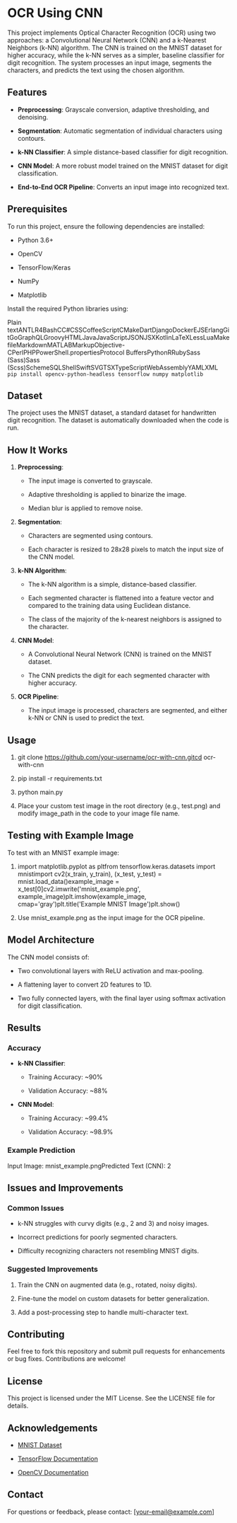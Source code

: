 OCR Using CNN
=============

This project implements Optical Character Recognition (OCR) using two approaches: a Convolutional Neural Network (CNN) and a k-Nearest Neighbors (k-NN) algorithm. The CNN is trained on the MNIST dataset for higher accuracy, while the k-NN serves as a simpler, baseline classifier for digit recognition. The system processes an input image, segments the characters, and predicts the text using the chosen algorithm.

Features
--------

*   **Preprocessing**: Grayscale conversion, adaptive thresholding, and denoising.
    
*   **Segmentation**: Automatic segmentation of individual characters using contours.
    
*   **k-NN Classifier**: A simple distance-based classifier for digit recognition.
    
*   **CNN Model**: A more robust model trained on the MNIST dataset for digit classification.
    
*   **End-to-End OCR Pipeline**: Converts an input image into recognized text.
    

Prerequisites
-------------

To run this project, ensure the following dependencies are installed:

*   Python 3.6+
    
*   OpenCV
    
*   TensorFlow/Keras
    
*   NumPy
    
*   Matplotlib
    

Install the required Python libraries using:

Plain textANTLR4BashCC#CSSCoffeeScriptCMakeDartDjangoDockerEJSErlangGitGoGraphQLGroovyHTMLJavaJavaScriptJSONJSXKotlinLaTeXLessLuaMakefileMarkdownMATLABMarkupObjective-CPerlPHPPowerShell.propertiesProtocol BuffersPythonRRubySass (Sass)Sass (Scss)SchemeSQLShellSwiftSVGTSXTypeScriptWebAssemblyYAMLXML`   pip install opencv-python-headless tensorflow numpy matplotlib   `

Dataset
-------

The project uses the MNIST dataset, a standard dataset for handwritten digit recognition. The dataset is automatically downloaded when the code is run.

How It Works
------------

1.  **Preprocessing**:
    
    *   The input image is converted to grayscale.
        
    *   Adaptive thresholding is applied to binarize the image.
        
    *   Median blur is applied to remove noise.
        
2.  **Segmentation**:
    
    *   Characters are segmented using contours.
        
    *   Each character is resized to 28x28 pixels to match the input size of the CNN model.
        
3.  **k-NN Algorithm**:
    
    *   The k-NN algorithm is a simple, distance-based classifier.
        
    *   Each segmented character is flattened into a feature vector and compared to the training data using Euclidean distance.
        
    *   The class of the majority of the k-nearest neighbors is assigned to the character.
        
4.  **CNN Model**:
    
    *   A Convolutional Neural Network (CNN) is trained on the MNIST dataset.
        
    *   The CNN predicts the digit for each segmented character with higher accuracy.
        
5.  **OCR Pipeline**:
    
    *   The input image is processed, characters are segmented, and either k-NN or CNN is used to predict the text.
        

Usage
-----

1.  git clone https://github.com/your-username/ocr-with-cnn.gitcd ocr-with-cnn
    
2.  pip install -r requirements.txt
    
3.  python main.py
    
4.  Place your custom test image in the root directory (e.g., test.png) and modify image\_path in the code to your image file name.
    

Testing with Example Image
--------------------------

To test with an MNIST example image:

1.  import matplotlib.pyplot as pltfrom tensorflow.keras.datasets import mnistimport cv2(x\_train, y\_train), (x\_test, y\_test) = mnist.load\_data()example\_image = x\_test\[0\]cv2.imwrite('mnist\_example.png', example\_image)plt.imshow(example\_image, cmap='gray')plt.title('Example MNIST Image')plt.show()
    
2.  Use mnist\_example.png as the input image for the OCR pipeline.
    

Model Architecture
------------------

The CNN model consists of:

*   Two convolutional layers with ReLU activation and max-pooling.
    
*   A flattening layer to convert 2D features to 1D.
    
*   Two fully connected layers, with the final layer using softmax activation for digit classification.
    

Results
-------

### Accuracy

*   **k-NN Classifier**:
    
    *   Training Accuracy: ~90%
        
    *   Validation Accuracy: ~88%
        
*   **CNN Model**:
    
    *   Training Accuracy: ~99.4%
        
    *   Validation Accuracy: ~98.9%
        

### Example Prediction

Input Image: mnist\_example.pngPredicted Text (CNN): 2

Issues and Improvements
-----------------------

### Common Issues

*   k-NN struggles with curvy digits (e.g., 2 and 3) and noisy images.
    
*   Incorrect predictions for poorly segmented characters.
    
*   Difficulty recognizing characters not resembling MNIST digits.
    

### Suggested Improvements

1.  Train the CNN on augmented data (e.g., rotated, noisy digits).
    
2.  Fine-tune the model on custom datasets for better generalization.
    
3.  Add a post-processing step to handle multi-character text.
    

Contributing
------------

Feel free to fork this repository and submit pull requests for enhancements or bug fixes. Contributions are welcome!

License
-------

This project is licensed under the MIT License. See the LICENSE file for details.

Acknowledgements
----------------

*   [MNIST Dataset](http://yann.lecun.com/exdb/mnist/)
    
*   [TensorFlow Documentation](https://www.tensorflow.org/)
    
*   [OpenCV Documentation](https://docs.opencv.org/)
    

Contact
-------

For questions or feedback, please contact: \[your-email@example.com\]